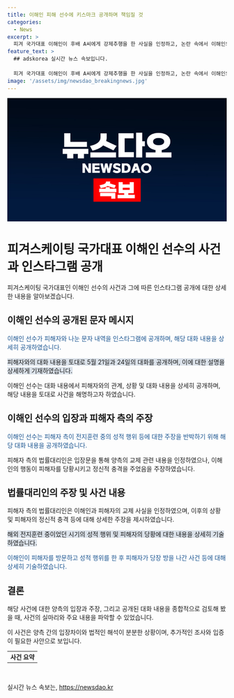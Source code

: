```yaml
---
title: 이해인 피해 선수에 키스마크 공개하며 책임질 것
categories:
  - News
excerpt: >
  피겨 국가대표 이해인이 후배 A씨에게 강제추행을 한 사실을 인정하고, 논란 속에서 이해인의 인스타그램에 공개된 대화 내용이 논란을 증폭시켰다. 피해자 입장은 이해인과의 교제를 인정하지만, 정신적 충격으로 치료를 받고 있다고 전했으며, 이 해프트 뒤 다시 만나는 제안을 거부했다고 밝혔다. 법률대리인은 이해인이 A씨에게 성적 행위를 한 사실을 부인하지 않았고, A씨가 충격을 받고 정신적 치료를 받고 있다고 주장했다.
feature_text: >
  ## adskorea 실시간 뉴스 속보입니다.

  피겨 국가대표 이해인이 후배 A씨에게 강제추행을 한 사실을 인정하고, 논란 속에서 이해인의 인스타그램에 공개된 대화 내용이 논란을 증폭시켰다. 피해자 입장은 이해인과의 교제를 인정하지만, 정신적 충격으로 치료를 받고 있다고 전했으며, 이 해프트 뒤 다시 만나는 제안을 거부했다고 밝혔다. 법률대리인은 이해인이 A씨에게 성적 행위를 한 사실을 부인하지 않았고, A씨가 충격을 받고 정신적 치료를 받고 있다고 주장했다.
image: '/assets/img/newsdao_breakingnews.jpg'
---
```


<p><img src="/assets/img/newsdao_breakingnews.jpg" alt="adskorea 속보" /></p>

<h1>피겨스케이팅 국가대표 이해인 선수의 사건과 인스타그램 공개</h1>

<p data-ke-size="size16">피겨스케이팅 국가대표인 이해인 선수의 사건과 그에 따른 인스타그램 공개에 대한 상세한 내용을 알아보겠습니다.</p>

<h2>이해인 선수의 공개된 문자 메시지</h2>

<p><span style="color: #1a5490;">이해인 선수가 피해자와 나눈 문자 내역을 인스타그램에 공개하며, 해당 대화 내용을 상세히 공개하였습니다.</span></p>

<p><span style="background-color: #21538527;">피해자와의 대화 내용을 토대로 5월 21일과 24일의 대화를 공개하며, 이에 대한 설명을 상세하게 기재하였습니다.</span></p>

<p>이해인 선수는 대화 내용에서 피해자와의 관계, 상황 및 대화 내용을 상세히 공개하며, 해당 내용을 토대로 사건을 해명하고자 하였습니다.</p>

<h2>이해인 선수의 입장과 피해자 측의 주장</h2>

<p><span style="color: #1a5490;">이해인 선수는 피해자 측이 전지훈련 중의 성적 행위 등에 대한 주장을 반박하기 위해 해당 대화 내용을 공개하였습니다.</span></p>

<p>피해자 측의 법률대리인은 입장문을 통해 양측의 교제 관련 내용을 인정하였으나, 이해인의 행동이 피해자를 당황시키고 정신적 충격을 주었음을 주장하였습니다.</p>

<h2>법률대리인의 주장 및 사건 내용</h2>

<p>피해자 측의 법률대리인은 이해인과 피해자의 교제 사실을 인정하였으며, 이후의 상황 및 피해자의 정신적 충격 등에 대해 상세한 주장을 제시하였습니다.</p>

<p><span style="background-color: #21538527;">해외 전지훈련 중이었던 시기의 성적 행위 및 피해자의 당황에 대한 내용을 상세히 기술하였습니다.</span></p>

<p><span style="color: #1a5490;">이해인이 피해자를 방문하고 성적 행위를 한 후 피해자가 당장 방을 나간 사건 등에 대해 상세히 기술하였습니다.</span></p>

<h2>결론</h2>

<p>해당 사건에 대한 양측의 입장과 주장, 그리고 공개된 대화 내용을 종합적으로 검토해 봤을 때, 사건의 실마리와 주요 내용을 파악할 수 있었습니다.</p>

<p>이 사건은 양측 간의 입장차이와 법적인 해석이 분분한 상황이며, 추가적인 조사와 입증이 필요한 사안으로 보입니다.</p>

<table>
    <tbody>
        <tr>
            <td style="text-align: center; height: 17px;"><b>사건 요약</b></td>
        </tr>
    </tbody>
</table>

<p data-ke-size="size16">&nbsp;</p>
실시간 뉴스 속보는, <a href="https://newsdao.kr" rel="dofollow">https://newsdao.kr</a>


